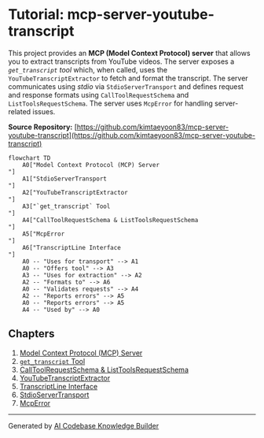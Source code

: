 # Tutorial: mcp-server-youtube-transcript

This project provides an **MCP (Model Context Protocol) server** that allows you to extract transcripts from YouTube videos. The server exposes a *`get_transcript` tool* which, when called, uses the `YouTubeTranscriptExtractor` to fetch and format the transcript. The server communicates using *stdio* via `StdioServerTransport` and defines request and response formats using `CallToolRequestSchema` and `ListToolsRequestSchema`. The server uses `McpError` for handling server-related issues.


**Source Repository:** [https://github.com/kimtaeyoon83/mcp-server-youtube-transcript](https://github.com/kimtaeyoon83/mcp-server-youtube-transcript)

```mermaid
flowchart TD
    A0["Model Context Protocol (MCP) Server
"]
    A1["StdioServerTransport
"]
    A2["YouTubeTranscriptExtractor
"]
    A3["`get_transcript` Tool
"]
    A4["CallToolRequestSchema & ListToolsRequestSchema
"]
    A5["McpError
"]
    A6["TranscriptLine Interface
"]
    A0 -- "Uses for transport" --> A1
    A0 -- "Offers tool" --> A3
    A3 -- "Uses for extraction" --> A2
    A2 -- "Formats to" --> A6
    A0 -- "Validates requests" --> A4
    A2 -- "Reports errors" --> A5
    A0 -- "Reports errors" --> A5
    A4 -- "Used by" --> A0
```

## Chapters

1. [Model Context Protocol (MCP) Server
](01_model_context_protocol__mcp__server_.md)
2. [`get_transcript` Tool
](02__get_transcript__tool_.md)
3. [CallToolRequestSchema & ListToolsRequestSchema
](03_calltoolrequestschema___listtoolsrequestschema_.md)
4. [YouTubeTranscriptExtractor
](04_youtubetranscriptextractor_.md)
5. [TranscriptLine Interface
](05_transcriptline_interface_.md)
6. [StdioServerTransport
](06_stdioservertransport_.md)
7. [McpError
](07_mcperror_.md)


---

Generated by [AI Codebase Knowledge Builder](https://github.com/The-Pocket/Tutorial-Codebase-Knowledge)